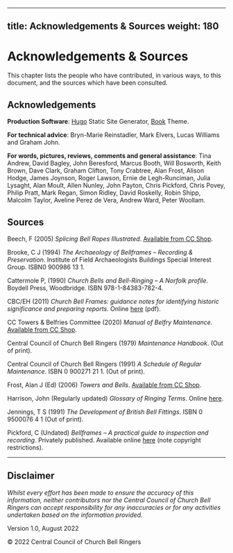  ---
title: Acknowledgements & Sources
weight: 180
---

# Acknowledgements & Sources

This chapter lists the people who have contributed, in various ways, to this document, and the sources which have been consulted.

## Acknowledgements

**Production Software**: [Hugo](https://gohugo.io) Static Site Generator, [Book](https://github.com/alex-shpak/hugo-book) Theme.

**For technical advice**: Bryn-Marie Reinstadler, Mark Elvers, Lucas Williams and Graham John.

**For words, pictures, reviews, comments and general assistance**: Tina Andrew, David Bagley, John Beresford, Marcus Booth, Will Bosworth, Keith Brown, Dave Clark, Graham Clifton, Tony Crabtree, Alan Frost, Alison Hodge, James Joynson, Roger Lawson, Ernie de Legh-Runciman, Julia Lysaght, Alan Moult, Allen Nunley, John Payton, Chris Pickford, Chris Povey, Philip Pratt, Mark Regan, Simon Ridley, David Roskelly, Robin Shipp, Malcolm Taylor, Aveline Perez de Vera, Andrew Ward, Peter Woollam. 

## Sources

Beech, F (2005) *Splicing Bell Ropes Illustrated*. [Available from CC Shop]( https://shop.cccbr.org.uk/product/splicing-bell-ropes-illustrated/).

Brooke, C J (1994) *The Archaeology of Bellframes – Recording & Preservation*. Institute of Field Archaeologists Buildings Special Interest Group. ISBN0 900986 13 1.

Cattermole P, (1990) *Church Bells and Bell-Ringing – A Norfolk profile*. Boydell Press, Woodbridge. ISBN 978-1-84383-782-4.

CBC/EH (2011) *Church Bell Frames: guidance notes for identifying historic significance and preparing reports*. Online [here](https://tinyurl.com/3rzrm7w8) (pdf).

CC Towers & Belfries Committee (2020) *Manual of Belfry Maintenance*. [Available from CC Shop]( https://shop.cccbr.org.uk/product/manual-of-belfry-maintenance/).

Central Council of Church Bell Ringers (1979) *Maintenance Handbook*. (Out of print).

Central Council of Church Bell Ringers (1991) *A Schedule of Regular Maintenance*. ISBN 0 900271 21 1. (Out of print).

Frost, Alan J (Ed) (2006) *Towers and Bells*. [Available from CC Shop]( https://shop.cccbr.org.uk/product/towers-and-bells-handbook/).

Harrison, John (Regularly updated) *Glossary of Ringing Terms*. Online [here](https://jaharrison.me.uk/Ringing/Glossary/index.html#Top).

Jennings, T S (1991) *The Development of British Bell Fittings*. ISBN 0 9500076 4 1 (Out of print).

Pickford, C (Undated) *Bellframes – A practical guide to inspection and recording*. Privately published. Available online [here](https://www.whitingsociety.org.uk/old-ringing-books/pickford-bellframes.html) (note copyright restrictions).

-----

## Disclaimer

*Whilst every effort has been made to ensure the accuracy of this information, neither contributors nor the Central Council of Church Bell Ringers can accept responsibility for any inaccuracies or for any activities undertaken based on the information provided.*

Version 1.0, August 2022

© 2022 Central Council of Church Bell Ringers
